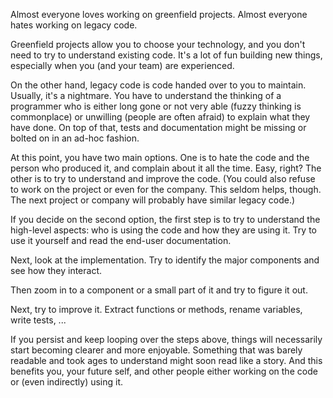 Almost everyone loves working on greenfield projects. Almost everyone hates working on legacy code.

Greenfield projects allow you to choose your technology, and you don't need to try to understand existing code. It's a lot of fun building new things, especially when you (and your team) are experienced.

On the other hand, legacy code is code handed over to you to maintain. Usually, it's a nightmare. You have to understand the thinking of a programmer who is either long gone or not very able (fuzzy thinking is commonplace) or unwilling (people are often afraid) to explain what they have done. On top of that, tests and documentation might be missing or bolted on in an ad-hoc fashion.

At this point, you have two main options. One is to hate the code and the person who produced it, and complain about it all the time. Easy, right? The other is to try to understand and improve the code. (You could also refuse to work on the project or even for the company. This seldom helps, though. The next project or company will probably have similar legacy code.)

If you decide on the second option, the first step is to try to understand the high-level aspects: who is using the code and how they are using it. Try to use it yourself and read the end-user documentation.

Next, look at the implementation. Try to identify the major components and see how they interact.

Then zoom in to a component or a small part of it and try to figure it out.

Next, try to improve it. Extract functions or methods, rename variables, write tests, ...

If you persist and keep looping over the steps above, things will necessarily start becoming clearer and more enjoyable. Something that was barely readable and took ages to understand might soon read like a story. And this benefits you, your future self, and other people either working on the code or (even indirectly) using it.